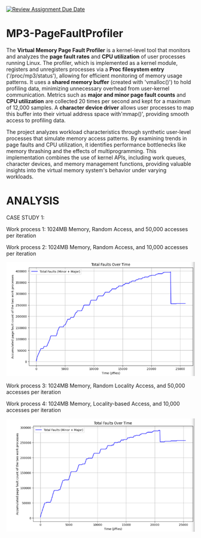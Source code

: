 [![Review Assignment Due Date](https://classroom.github.com/assets/deadline-readme-button-22041afd0340ce965d47ae6ef1cefeee28c7c493a6346c4f15d667ab976d596c.svg)](https://classroom.github.com/a/3ti8WBjt)
# MP3-PageFaultProfiler

The **Virtual Memory Page Fault Profiler** is a kernel-level tool that monitors and analyzes the **page fault rates** and **CPU utilization** of user processes running Linux. The profiler, which is implemented as a kernel module, registers and unregisters processes via a **Proc filesystem entry** ('/proc/mp3/status'), allowing for efficient monitoring of memory usage patterns. It uses a **shared memory buffer** (created with 'vmalloc()') to hold profiling data, minimizing unnecessary overhead from user-kernel communication. Metrics such as **major and minor page fault counts** and **CPU utilization** are collected 20 times per second and kept for a maximum of 12,000 samples. A **character device driver** allows user processes to map this buffer into their virtual address space with'mmap()', providing smooth access to profiling data.

The project analyzes workload characteristics through synthetic user-level processes that simulate memory access patterns. By examining trends in page faults and CPU utilization, it identifies performance bottlenecks like memory thrashing and the effects of multiprogramming. This implementation combines the use of kernel APIs, including work queues, character devices, and memory management functions, providing valuable insights into the virtual memory system's behavior under varying workloads.


# ANALYSIS 
CASE STUDY 1:

Work process 1: 1024MB Memory, Random Access, and 50,000 accesses per iteration

Work process 2: 1024MB Memory, Random Access, and 10,000 accesses per iteration

 ![alt text](case_1_work_1_2.png)

Work process 3: 1024MB Memory, Random Locality Access, and 50,000 accesses per iteration

Work process 4: 1024MB Memory, Locality-based Access, and 10,000 accesses per iteration

 ![alt text](case_1_work_3_4.png)


